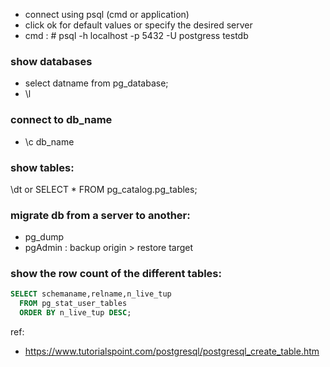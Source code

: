 - connect using psql (cmd or application)
- click ok for default values or specify the desired server 
- cmd : # psql -h localhost -p 5432 -U postgress testdb

### show databases
- select datname from pg_database;
- \l 

### connect to db_name
- \c db_name

### show tables:
\dt
or 
SELECT * FROM pg_catalog.pg_tables;

### migrate db from a server to another:
- pg_dump
- pgAdmin : backup origin > restore target

### show the row count of the different tables:
```sql
SELECT schemaname,relname,n_live_tup 
  FROM pg_stat_user_tables 
  ORDER BY n_live_tup DESC;
```

ref: 
* https://www.tutorialspoint.com/postgresql/postgresql_create_table.htm
